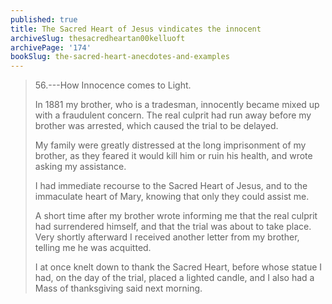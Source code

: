 ```yaml
---
published: true
title: The Sacred Heart of Jesus vindicates the innocent
archiveSlug: thesacredheartan00kelluoft
archivePage: '174'
bookSlug: the-sacred-heart-anecdotes-and-examples
---
```


> 56\.---How Innocence comes to Light.
> 
> In 1881 my brother, who is a tradesman, innocently became mixed up with a fraudulent concern. The real culprit had run away before my brother was arrested, which caused the trial to be delayed.
> 
> My family were greatly distressed at the long imprisonment of my brother, as they feared it would kill him or ruin his health, and wrote asking my assistance.
> 
> I had immediate recourse to the Sacred Heart of Jesus, and to the immaculate heart of Mary, knowing that only they could assist me.
> 
> A short time after my brother wrote informing me that the real culprit had surrendered himself, and that the trial was about to take place. Very shortly afterward I received another letter from my brother, telling me he was acquitted.
> 
> I at once knelt down to thank the Sacred Heart, before whose statue I had, on the day of the trial, placed a lighted candle, and I also had a Mass of thanksgiving said next morning.
